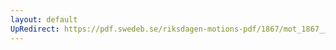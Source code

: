 ```yaml
---
layout: default
UpRedirect: https://pdf.swedeb.se/riksdagen-motions-pdf/1867/mot_1867__ak__00273/mot_1867__ak__00273_003.pdf
---
```

